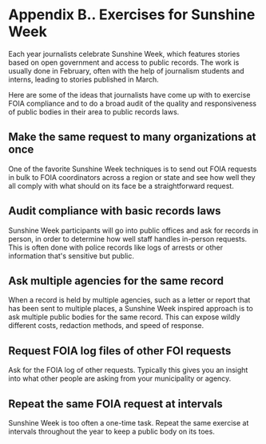 # Appendix B.. Exercises for Sunshine Week

Each year journalists celebrate Sunshine Week, which features 
stories based on open government and access to public records.
The work is usually done in February, often with the help of
journalism students and interns, leading to stories published
in March.

Here are some of the ideas that journalists have come up with
to exercise FOIA compliance and to do a broad audit of the
quality and responsiveness of public bodies in their area to
public records laws.

## Make the same request to many organizations at once

One of the favorite Sunshine Week techniques is to send out
FOIA requests in bulk to FOIA coordinators across a region
or state and see how well they all comply with what should
on its face be a straightforward request.

## Audit compliance with basic records laws

Sunshine Week participants will go into public offices and
ask for records in person, in order to determine how well
staff handles in-person requests. This is often done with
police records like logs of arrests or other information that's
sensitive but public.

## Ask multiple agencies for the same record

When a record is held by multiple agencies, such as a letter
or report that has been sent to multiple places, a Sunshine
Week inspired approach is to ask multiple public bodies for
the same record. This can expose wildly different costs,
redaction methods, and speed of response.

## Request FOIA log files of other FOI requests

Ask for the FOIA log of other requests. Typically this
gives you an insight into what other people are asking
from your municipality or agency.

## Repeat the same FOIA request at intervals 

Sunshine Week is too often a one-time task. Repeat the same exercise
at intervals throughout the year to keep a public body on its toes.
